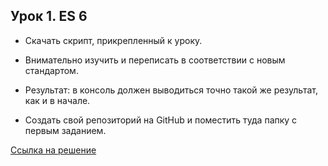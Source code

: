 ## Урок 1. ES 6

-   Скачать скрипт, прикрепленный к уроку.

-   Внимательно изучить и переписать в соответствии с новым стандартом.

-   Результат: в консоль должен выводиться точно такой же результат, как и в начале.

-   Создать свой репозиторий на GitHub и поместить туда папку с первым заданием.

[Ссылка на решение](https://github.com/from0toweb/glo_react/blob/lesson_01/script.js)
